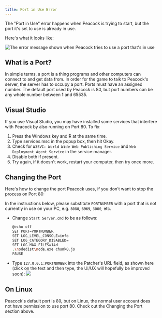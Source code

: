 ```yaml
---
title: Port in Use Error
---
```


The "Port in Use" error happens when Peacock is trying to start, but the port it's set to use is already in use.

Here's what it looks like:

![The error message shown when Peacock tries to use a port that's in use](/img/wiki/port_in_use.png)

## What is a Port?

In simple terms, a port is a thing programs and other computers can connect to and get data from.
In order for the game to talk to Peacock's server, the server has to occupy a port.
Ports must have an assigned number. The default port used by Peacock is 80, but port numbers can be any whole number between 1 and 65535.

## Visual Studio

If you use Visual Studio, you may have installed some services that interfere with Peacock by also running on Port 80. To fix:

1. Press the Windows key and R at the same time.
2. Type services.msc in the popup box, then hit Okay.
3. Check for `W3SVC: World Wide Web Publishing Service` and `Web Deployment Agent Service` in the service manager.
4. Disable both if present.
5. Try again, if it doesn't work, restart your computer, then try once more.

## Changing the Port

Here's how to change the port Peacock uses, if you don't want to stop the process on Port 80:

In the instructions below, please substitute `PORTNUMBER` with a port that is not currently in use on your PC, e.g. `8080`, `6969`, `3000`, etc.

- Change `Start Server.cmd` to be as follows:
  ```bash
  @echo off
  SET PORT=PORTNUMBER
  SET LOG_LEVEL_CONSOLE=info
  SET LOG_CATEGORY_DISABLED=
  SET LOG_MAX_FILES=14d
  .\nodedist\node.exe chunk0.js
  PAUSE
  ```
- Type `127.0.0.1:PORTNUMBER` into the Patcher's URL field, as shown here (click on the text and then type, the UI/UX will hopefully be improved soon): ![](/img/wiki/patcher_port.png)

## On Linux

Peacock's default port is 80, but on Linux, the normal user account does not have permission to use port 80.
Check out the Changing the Port section above.
